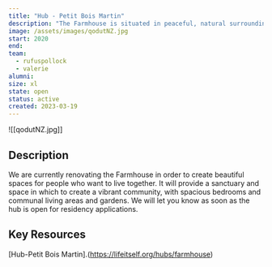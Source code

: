 ```yaml
---
title: "Hub - Petit Bois Martin"
description: "The Farmhouse is situated in peaceful, natural surroundings just 5 minutes drive from Plum Village Monastery and 20 minutes from the Dordogne River. "
image: /assets/images/qodutNZ.jpg
start: 2020
end: 
team:
  - rufuspollock
  - valerie
alumni:
size: xl
state: open
status: active
created: 2023-03-19
---
```

![[qodutNZ.jpg]]

## Description


We are currently renovating the Farmhouse in order to create beautiful spaces for people who want to live together. It will provide a sanctuary and space in which to create a vibrant community, with spacious bedrooms and communal living areas and gardens. We will let you know as soon as the hub is open for residency applications.

## Key Resources 

[Hub-Petit Bois Martin].(https://lifeitself.org/hubs/farmhouse)





